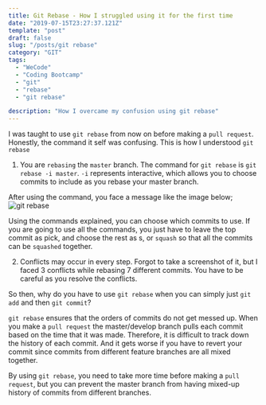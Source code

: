 ```yaml
---
title: Git Rebase - How I struggled using it for the first time
date: "2019-07-15T23:27:37.121Z"
template: "post"
draft: false
slug: "/posts/git rebase"
category: "GIT"
tags:
  - "WeCode"
  - "Coding Bootcamp"
  - "git"
  - "rebase"
  - "git rebase"

description: "How I overcame my confusion using git rebase"
---
```


I was taught to use `git rebase` from now on before making a `pull request`. Honestly, the command it self was confusing. This is how I understood `git rebase`

1. You are `rebasing` the `master` branch.
   The command for `git rebase` is `git rebase -i master`. `-i` represents interactive, which allows you to choose commits to include as you rebase your master branch.

After using the command, you face a message like the image below;
![git rebase](https://scontent-gmp1-1.xx.fbcdn.net/v/t1.0-9/67501828_10219354644757759_6212543380459618304_o.jpg?_nc_cat=110&_nc_oc=AQkU3NMI1N-Dt3nhhMx3X3hjcBTPU36dROO_QyGiD2i3tsOx4NjDBAiA8LESjLeZ-Lo&_nc_ht=scontent-gmp1-1.xx&oh=b3b11394c762f66891a3e793624a49ab&oe=5DC07CD2)

Using the commands explained, you can choose which commits to use. If you are going to use all the commands, you just have to leave the top commit as pick, and choose the rest as s, or `squash` so that all the commits can be `squashed` together.

2. Conflicts may occur in every step.
   Forgot to take a screenshot of it, but I faced 3 conflicts while rebasing 7 different commits. You have to be careful as you resolve the conflicts.

So then, why do you have to use `git rebase` when you can simply just `git add` and then `git commit`?

`git rebase` ensures that the orders of commits do not get messed up. When you make a `pull request` the master/develop branch pulls each commit based on the time that it was made. Therefore, it is difficult to track down the history of each commit. And it gets worse if you have to revert your commit since commits from different feature branches are all mixed together.

By using `git rebase`, you need to take more time before making a `pull request`, but you can prevent the master branch from having mixed-up history of commits from different branches.
